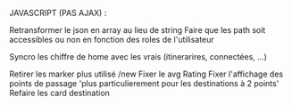 JAVASCRIPT (PAS AJAX) :

Retransformer le json en array au lieu de string
Faire que les path soit accessibles ou non en fonction des roles de l'utilisateur

Syncro les chiffre de home avec les vrais (itinerarires, connectées, ...)

Retirer les marker plus utilisé /new
Fixer le avg Rating
Fixer l'affichage des points de passage 'plus particulierement pour les destinations à 2 points'
Refaire les card destination